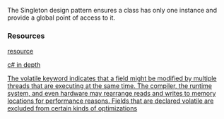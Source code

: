 The Singleton design pattern ensures a class has only one instance and provide a global point of access to it.

### Resources
[resource](https://www.dofactory.com/net/design-patterns)

[c# in depth](https://csharpindepth.com/Articles/Singleton)

[The volatile keyword indicates that a field might be modified by multiple threads that are executing at the same time. The compiler, the runtime system, and even hardware may rearrange reads and writes to memory locations for performance reasons. Fields that are declared volatile are excluded from certain kinds of optimizations](https://docs.microsoft.com/en-us/dotnet/csharp/language-reference/keywords/volatile)